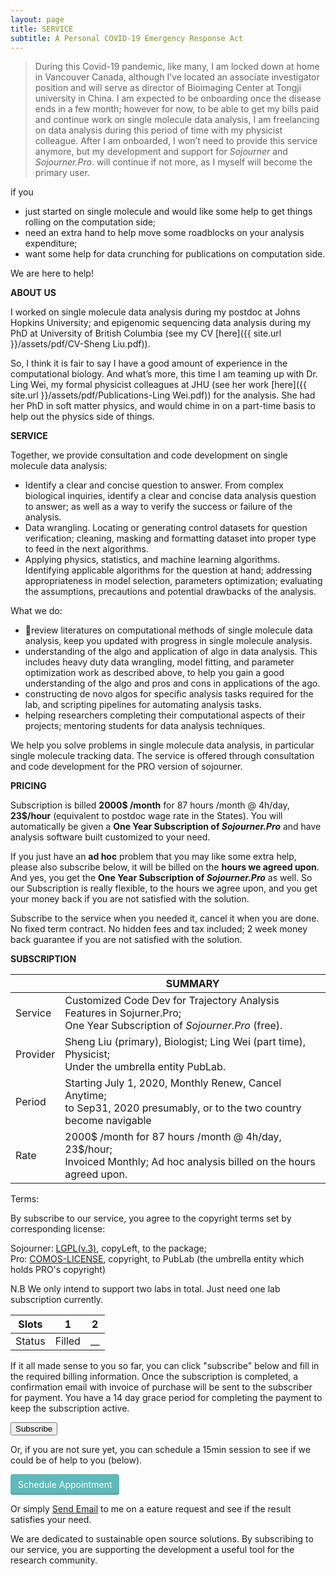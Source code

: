 ```yaml
---
layout: page
title: SERVICE
subtitle: A Personal COVID-19 Emergency Response Act
---
```


> During this Covid-19 pandemic, like many, I am locked down at home in Vancouver Canada, although I’ve located an associate investigator position and will serve as director of Bioimaging Center at Tongji university in China. I am expected to be onboarding once the disease ends in a few month; however for now, to be able to get my bills paid and continue work on single molecule data analysis, I am freelancing on data analysis during this period of time with my physicist colleague. After I am onboarded, I won’t need to provide this service anymore, but my development and support for *Sojourner* and *Sojourner.Pro*. will continue if not more, as I myself will become the primary user.

if you 

- just started on single molecule and would like some help to get things rolling on the computation side;
- need an extra hand to help move some roadblocks on your analysis expenditure; 
- want some help for data crunching for publications on computation side. 

We are here to help! 

**ABOUT US**

I worked on single molecule data analysis during my postdoc at Johns Hopkins University; and epigenomic sequencing data analysis during my PhD at University of British Columbia (see my CV [here]({{ site.url }}/assets/pdf/CV-Sheng Liu.pdf)).

So, I think it is fair to say I have a good amount of experience in the computational biology. And what’s more, this time I am teaming up with Dr. Ling Wei, my formal physicist colleagues at JHU (see her work [here]({{ site.url }}/assets/pdf/Publications-Ling Wei.pdf)) for the analysis. She had her PhD in soft matter physics, and would chime in on a part-time basis to help out the physics side of things.

**SERVICE**

Together, we provide consultation and code development on single molecule data analysis:

* Identify a clear and concise question to answer. From complex biological inquiries, identify a clear and concise data analysis question to answer; as well as a way to verify the success or failure of the analysis. 
* Data wrangling. Locating or generating control datasets for question verification; cleaning, masking and formatting dataset into proper type to feed in the next algorithms. 
* Applying physics, statistics, and machine learning algorithms. Identifying applicable algorithms for the question at hand; addressing appropriateness in model selection, parameters optimization; evaluating the assumptions, precautions and potential drawbacks of the analysis.

What we do:

- review literatures on computational methods of single molecule data analysis, keep you updated with progress in single molecule analysis. 
- understanding of the algo and application of algo in data analysis. This includes heavy duty data wrangling, model fitting, and parameter optimization work as described above, to help you gain a good understanding of the algo and pros and cons in applications of the ago. 
- constructing de novo algos for specific analysis tasks required for the lab, and scripting pipelines for automating analysis tasks.
- helping researchers completing their computational aspects of their projects; mentoring students for data analysis techniques. 

We help you solve problems in single molecule data analysis, in particular single molecule tracking data. The service is offered through consultation and code development for the PRO version of sojourner. 

**PRICING**

Subscription is billed **2000$ /month** for 87 hours /month @ 4h/day, **23$/hour** (equivalent to postdoc wage rate in the States). You will automatically be given a **One Year Subscription of *Sojourner.Pro*** and have analysis software built customized to your need.

If you just have an **ad hoc** problem that you may like some extra help, please also subscribe below, it will be billed on the **hours we agreed upon**. And yes, you get the **One Year Subscription of *Sojourner.Pro*** as well. So our Subscription is really flexible, to the hours we agree upon, and you get your money back if you are not satisfied with the solution. 

Subscribe to the service when you needed it, cancel it when you are done. No fixed term contract. No hidden fees and tax included; 2 week money back guarantee if you are not satisfied with the solution. 

**SUBSCRIPTION**

|          | SUMMARY                                                      |
| -------- | ------------------------------------------------------------ |
| Service  | Customized Code Dev for Trajectory Analysis Features in Sojurner.Pro;<br/>One Year Subscription of *Sojourner.Pro* (free). |
| Provider | Sheng Liu (primary), Biologist; Ling Wei (part time), Physicist; <br/>Under the umbrella entity PubLab. |
| Period   | Starting July 1, 2020, Monthly Renew, Cancel Anytime; <br/>to Sep31, 2020 presumably, or to the two country become navigable |
| Rate     | 2000$ /month for 87 hours /month @ 4h/day, 23$/hour; <br/>Invoiced Monthly; Ad hoc analysis billed on the hours agreed upon. |



Terms:

By subscribe to our service, you agree to the copyright terms set by corresponding license: 

Sojourner: [LGPL(v.3)](https://opensource.org/licenses/LGPL-3.0), copyLeft, to the package;<br/>Pro: [COMOS-LICENSE](https://github.com/sheng-liu/sojourner/blob/master/docs/COMOS-LICENSE.txt), copyright, to PubLab (the umbrella entity which holds PRO's copyright)

N.B We only intend to support two labs in total. Just need one lab subscription currently. 

| Slots  | 1      | 2    |
| ------ | ------ | ---- |
| Status | Filled | __   |

If it all made sense to you so far, you can click "subscribe" below and fill in the required billing information. Once the subscription is completed, a confirmation email with invoice of purchase will be sent to the subscriber for payment. You have a 14 day grace period for completing the payment to keep the subscription active.



<button name="Subscribe" onclick="location.href='http://eepurl.com/g812FH'">Subscribe</button>

Or, if you are not sure yet, you can schedule a 15min session to see if we could be of help to you (below).

<a href="https://app.acuityscheduling.com/schedule.php?owner=19997944" target="_blank" class="acuity-embed-button" style="background: #5fb8b9; color: #fff; padding: 8px 12px; border: 0px; -webkit-box-shadow: 0 -2px 0 rgba(0,0,0,0.15) inset;-moz-box-shadow: 0 -2px 0 rgba(0,0,0,0.15) inset;box-shadow: 0 -2px 0 rgba(0,0,0,0.15) inset;border-radius: 4px; text-decoration: none; display: inline-block;">Schedule Appointment</a><link rel="stylesheet" href="https://embed.acuityscheduling.com/embed/button/19997944.css" id="acuity-button-styles" /><script src="https://embed.acuityscheduling.com/embed/button/19997944.js" async></script>

Or simply <a href="mailto:sheng.liu@live.ca?subject=Feature request for Sojourner Pro">Send Email</a> to me on a eature request and see if the result satisfies your need.

We are dedicated to sustainable open source solutions. By subscribing to our service, you are supporting the development a useful tool for the research community. 

